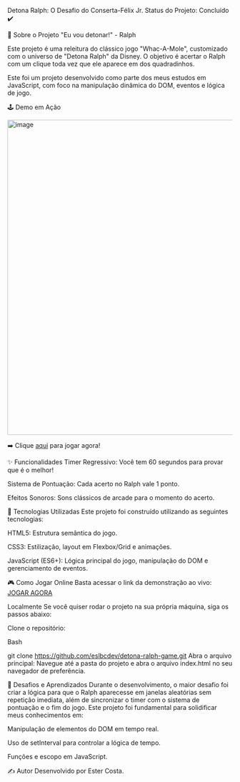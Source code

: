 Detona Ralph: O Desafio do Conserta-Félix Jr.
Status do Projeto: Concluído ✔️

📜 Sobre o Projeto
"Eu vou detonar!" - Ralph

Este projeto é uma releitura do clássico jogo "Whac-A-Mole", customizado com o universo de "Detona Ralph" da Disney. O objetivo é acertar o Ralph com um clique toda vez que ele aparece em dos quadradinhos.

Este foi um projeto desenvolvido como parte dos meus estudos em JavaScript, com foco na manipulação dinâmica do DOM, eventos e lógica de jogo.

🕹️ Demo em Ação

<img width="1481" height="706" alt="image" src="https://github.com/user-attachments/assets/996cc66e-dea1-4c6b-9de9-3af749a14713" />

➡️ Clique <a href="https://eslbcdev.github.io/detona-ralph-game/">aqui</a> para jogar agora!

✨ Funcionalidades
Timer Regressivo: Você tem 60 segundos para provar que é o melhor!

Sistema de Pontuação: Cada acerto no Ralph vale 1 ponto.

Efeitos Sonoros: Sons clássicos de arcade para o momento do acerto.

🚀 Tecnologias Utilizadas
Este projeto foi construído utilizando as seguintes tecnologias:

HTML5: Estrutura semântica do jogo.

CSS3: Estilização, layout em Flexbox/Grid e animações.

JavaScript (ES6+): Lógica principal do jogo, manipulação do DOM e gerenciamento de eventos.

🎮 Como Jogar
Online
Basta acessar o link da demonstração ao vivo: <a href="https://eslbcdev.github.io/detona-ralph-game/">JOGAR AGORA</a>

Localmente
Se você quiser rodar o projeto na sua própria máquina, siga os passos abaixo:

Clone o repositório:

Bash

git clone https://github.com/eslbcdev/detona-ralph-game.git
Abra o arquivo principal:
Navegue até a pasta do projeto e abra o arquivo index.html no seu navegador de preferência.

🎯 Desafios e Aprendizados
Durante o desenvolvimento, o maior desafio foi criar a lógica para que o Ralph aparecesse em janelas aleatórias sem repetição imediata, além de sincronizar o timer com o sistema de pontuação e o fim do jogo.
Este projeto foi fundamental para solidificar meus conhecimentos em:

Manipulação de elementos do DOM em tempo real.

Uso de setInterval para controlar a lógica de tempo.

Funções e escopo em JavaScript.


✍️ Autor
Desenvolvido por Ester Costa.
